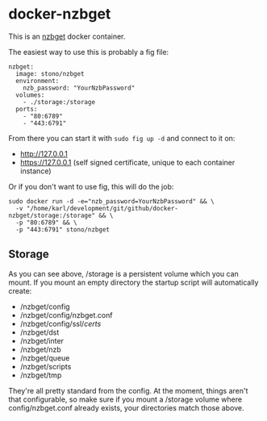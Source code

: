 # docker-nzbget
This is an [nzbget](http://nzbget.net/) docker container.

The easiest way to use this is probably a fig file:
```
nzbget:
  image: stono/nzbget 
  environment:
    nzb_password: "YourNzbPassword"
  volumes:
    - ./storage:/storage
  ports:
    - "80:6789"
    - "443:6791"
```
From there you can start it with `sudo fig up -d` and connect to it on:
  - http://127.0.0.1
  - https://127.0.0.1 (self signed certificate, unique to each container instance)

Or if you don't want to use fig, this will do the job:
```
sudo docker run -d -e="nzb_password=YourNzbPassword" && \
  -v "/home/karl/development/git/github/docker-nzbget/storage:/storage" && \
  -p "80:6789" && \
  -p "443:6791" stono/nzbget
```
## Storage
As you can see above, /storage is a persistent volume which you can mount.  If you mount an empty directory the startup script will automatically create:
  - /nzbget/config
  - /nzbget/config/nzbget.conf
  - /nzbget/config/ssl/_certs_
  - /nzbget/dst
  - /nzbget/inter
  - /nzbget/nzb
  - /nzbget/queue
  - /nzbget/scripts
  - /nzbget/tmp

They're all pretty standard from the config.  At the moment, things aren't that configurable, so make sure if you mount a /storage volume where config/nzbget.conf already exists, your directories match those above.
